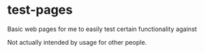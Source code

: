 # test-pages
Basic web pages for me to easily test certain functionality against

Not actually intended by usage for other people.
